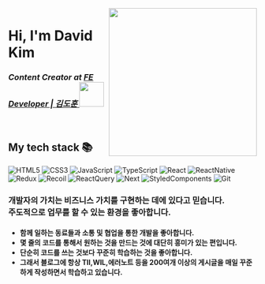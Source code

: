 <img align="right" src="https://ifh.cc/g/rB76Lp.jpg" width="300"/>

<h1> Hi, I'm David Kim</h1>

<p>
  <em>
    <h3>
    Content Creator at
      <a href="https://velog.io/@syncstar">
       FE Developer | 김도훈  <img src="https://images.velog.io/images/kim-mg/post/b6928585-e245-4e5f-b878-0bbf278e5886/velog_logo.png" height="50px" />
      </a>
    </h3>
  </em>
  </em>
</p>

<br />
<h2> My tech stack 📚 </h2>

![HTML5](https://img.shields.io/badge/-HTML5-F05032?style=for-the-badge&logo=html5&logoColor=ffffff)
![CSS3](https://img.shields.io/badge/-CSS3-007ACC?style=for-the-badge&logo=css3)
![JavaScript](https://img.shields.io/badge/-JavaScript-%23F7DF1C?style=for-the-badge&logo=javascript&logoColor=000000&labelColor=%23F7DF1C&color=%23FFCE5A)
![TypeScript](https://img.shields.io/badge/-TypeScript-007ACC?style=for-the-badge&logo=typescript&logoColor=white)
![React](https://img.shields.io/badge/-React-222222?style=for-the-badge&logo=react)
![ReactNative](https://img.shields.io/badge/-ReactNative-222222?style=for-the-badge&logo=reactNative)
![Redux](https://img.shields.io/badge/-Redux-222222?style=for-the-badge&logo=Redux)
![Recoil](https://img.shields.io/badge/-Recoil-222222?style=for-the-badge&logo=Recoil)
![ReactQuery](https://img.shields.io/badge/-ReactQuery-222222?style=for-the-badge&logo=ReactQuery)
![Next](https://img.shields.io/badge/-Next-222222?style=for-the-badge&logo=Next)
![StyledComponents](https://img.shields.io/badge/-StyledComponents-222222?style=for-the-badge&logo=StyledComponents)
![Git](https://img.shields.io/badge/-Git-F05032?style=for-the-badge&logo=git&logoColor=ffffff)


<h3>
  개발자의 가치는 비즈니스 가치를 구현하는 데에 있다고 믿습니다.<br/>
  주도적으로 업무를 할 수 있는 환경을 좋아합니다. <br/>
</h3>

<h4>
  <ul>
    <li>  함께 일하는 동료들과 소통 및 협업을 통한 개발을 좋아합니다. </li>
     <li> 몇 줄의 코드를 통해서 원하는 것을 만드는 것에 대단히 흥미가 있는 편입니다.</li>
     <li>단순히 코드를 쓰는 것보다 꾸준히 학습하는 것을 좋아합니다.</li>
    <li> 그래서 블로그에 항상 TIl,WIL,에러노트 등을 200여개 이상의 게시글을 매일 꾸준하게 작성하면서 학습하고 있습니다.</li>
    
  </ul>
    </h4>
 

 


